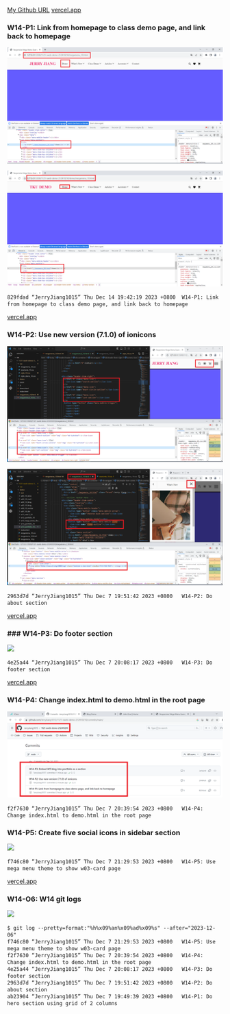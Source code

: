[My Github URL](https://github.com/JerryJiang1015/1121-sweb-demo-212410210.git)
[vercel.app](https://1121-sweb-demo-212410210.vercel.app/)

### W14-P1: Link from homepage to class demo page, and link back to homepage

![](W14-p1-1.png)

![](W14-p1-2.png)

```
829fdad “JerryJiang1015” Thu Dec 14 19:42:19 2023 +0800  W14-P1: Link from homepage to class demo page, and link back to homepage
```

[vercel.app](https://1121-sweb-demo-212410210.vercel.app/)

### W14-P2: Use new version (7.1.0) of ionicons

![](W14-p2-1.png)

![](W14-p2-2.png)

```
2963d7d “JerryJiang1015” Thu Dec 7 19:51:42 2023 +0800   W14-P2: Do about section
```

[vercel.app](https://1121-sweb-demo-212410210.vercel.app/)

### ### W14-P3: Do footer section

![](W14-p3.png)

```
4e25a44 “JerryJiang1015” Thu Dec 7 20:08:17 2023 +0800   W14-P3: Do footer section
```

[vercel.app](https://1121-sweb-demo-212410210.vercel.app/)

### W14-P4: Change index.html to demo.html in the root page

![](W14-p4.png)

```
f2f7630 “JerryJiang1015” Thu Dec 7 20:39:54 2023 +0800   W14-P4: Change index.html to demo.html in the root page
```

### W14-P5: Create five social icons in sidebar section

![](W14-p5.png)

```
f746c80 “JerryJiang1015” Thu Dec 7 21:29:53 2023 +0800   W14-P5: Use mega menu theme to show w03-card page
```

[vercel.app](https://1121-sweb-demo-212410210.vercel.app/)

### W14-O6: W14 git logs

![](W14-p6.png)

```
$ git log --pretty=format:"%h%x09%an%x09%ad%x09%s" --after="2023-12-06"
f746c80 “JerryJiang1015” Thu Dec 7 21:29:53 2023 +0800   W14-P5: Use mega menu theme to show w03-card page
f2f7630 “JerryJiang1015” Thu Dec 7 20:39:54 2023 +0800   W14-P4: Change index.html to demo.html in the root page
4e25a44 “JerryJiang1015” Thu Dec 7 20:08:17 2023 +0800   W14-P3: Do footer section
2963d7d “JerryJiang1015” Thu Dec 7 19:51:42 2023 +0800   W14-P2: Do about section
ab23904 “JerryJiang1015” Thu Dec 7 19:49:39 2023 +0800   W14-P1: Do hero section using grid of 2 columns
```
